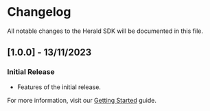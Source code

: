 # Changelog

All notable changes to the Herald SDK will be documented in this file.


## [1.0.0] - 13/11/2023

### Initial Release
- Features of the initial release.

For more information, visit our [Getting Started](getting_started.md) guide.
